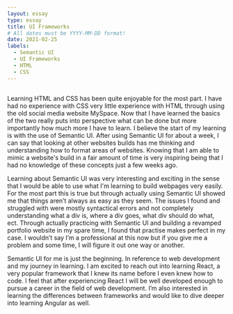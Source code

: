 ```yaml
---
layout: essay
type: essay
title: UI Frameworks 
# All dates must be YYYY-MM-DD format!
date: 2021-02-25
labels:
  - Semantic UI 
  - UI Frameworks
  - HTML
  - CSS
---
```



##  <title> UI Frameworks </title>

<body> 

<div class=”ui first paragraph> 

<p>Learning HTML and CSS has been quite enjoyable for the most part. I have had no experience with CSS very little experience with HTML through using the old social media website MySpace. Now that I have learned the basics of the two really puts into perspective what can be done but more importantly how much more I have to learn. I believe the start of my learning is with the use of Semantic UI. After using Semantic UI for about a week, I can say that looking at other websites builds has me thinking and understanding how to format areas of websites. Knowing that I am able to mimic a website's build in a fair amount of time is very inspiring being that I had no knowledge of these concepts just a few weeks ago. </p>



<p> Learning about Semantic UI was very interesting and exciting in the sense that I would be able to use what I'm learning to build webpages very easily. For the most part this is true but through actually using Semantic UI showed me that things aren’t always as easy as they seem. The issues I found and struggled with were mostly syntactical errors and not completely understanding what a div is, where a div goes, what div should do what, ect. Through actually practicing with Semantic UI and building a revamped portfolio website in my spare time, I found that practise makes perfect in my case. I wouldn’t say I’m a professional at this now but if you give me a problem and some time, I will figure it out one way or another. </p>


<p> Semantic UI for me is just the beginning. In reference to web development and my journey in learning. I am excited to reach out into learning React, a very popular framework that I knew its name before I even knew how to code. I feel that after experiencing React I will be well developed enough to pursue a career in the field of web development. I’m also interested in learning the differences between frameworks and would like to dive deeper into learning Angular as well. </p>

</div>


